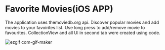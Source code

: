 # Favorite Movies(iOS APP) 

The application uses themoviedb.org api. 
Discover popular movies and add movies to your favoirites list. Use long press to add/remove movie to favourites.
CollectionView and all UI in second tab were created using code. 





![ezgif com-gif-maker](https://user-images.githubusercontent.com/92817510/150652929-64f6c855-a04a-4d0c-a51f-01b344554bd7.gif)
